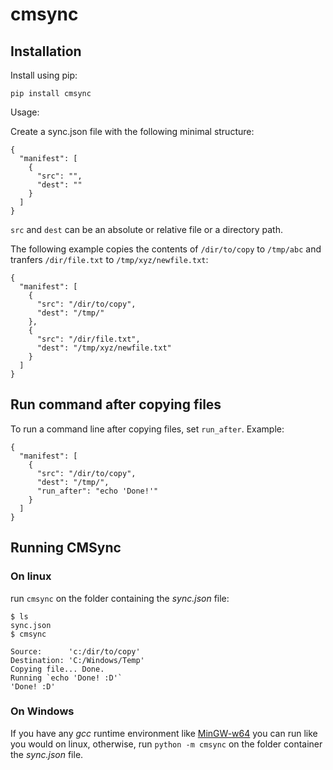 # cmsync

## Installation
Install using pip:
```
pip install cmsync
```

Usage:

Create a sync.json file with the following minimal structure:

```
{ 
  "manifest": [
    {
      "src": "",
      "dest": ""
    }
  ]
}
```
`src` and `dest` can be an absolute or relative file or a directory path.


The following example copies the contents of `/dir/to/copy` to `/tmp/abc`
and tranfers `/dir/file.txt` to `/tmp/xyz/newfile.txt`:

```
{ 
  "manifest": [
    {
      "src": "/dir/to/copy",
      "dest": "/tmp/"
    },
    {
      "src": "/dir/file.txt",
      "dest": "/tmp/xyz/newfile.txt"
    }
  ]
}
```

## Run command after copying files

To run a command line after copying files, set `run_after`. Example:

```
{ 
  "manifest": [
    {
      "src": "/dir/to/copy",
      "dest": "/tmp/",
      "run_after": "echo 'Done!'"
    }
  ]
}
```

## Running CMSync

### On linux

run `cmsync` on the folder containing the *sync.json* file:
```
$ ls
sync.json
$ cmsync

Source:      'c:/dir/to/copy'
Destination: 'C:/Windows/Temp'
Copying file... Done.
Running `echo 'Done! :D'`
'Done! :D'
```
### On Windows
If you have any *gcc* runtime environment like [MinGW-w64](https://sourceforge.net/projects/mingw-w64/)
you can run like you would on linux, otherwise, 
run `python -m cmsync` on the folder container the *sync.json* file.


